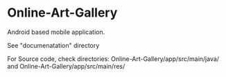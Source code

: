 # Online-Art-Gallery
Android based mobile application.

See "documenatation" directory

For Source code, check directories:
  Online-Art-Gallery/app/src/main/java/ and
  Online-Art-Gallery/app/src/main/res/ 

